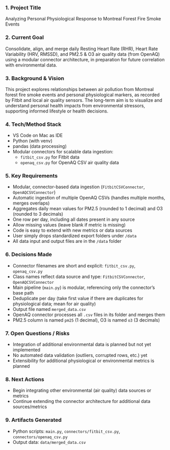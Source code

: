 ### 1. Project Title
Analyzing Personal Physiological Response to Montreal Forest Fire Smoke Events

### 2. Current Goal
Consolidate, align, and merge daily Resting Heart Rate (RHR), Heart Rate Variability (HRV, RMSSD), and PM2.5 & O3 air quality data (from OpenAQ) using a modular connector architecture, in preparation for future correlation with environmental data.

### 3. Background & Vision
This project explores relationships between air pollution from Montreal forest fire smoke events and personal physiological markers, as recorded by Fitbit and local air quality sensors. The long-term aim is to visualize and understand personal health impacts from environmental stressors, supporting informed lifestyle or health decisions.

### 4. Tech/Method Stack
- VS Code on Mac as IDE
- Python (with venv)
- pandas (data processing)
- Modular connectors for scalable data ingestion:
  - `fitbit_csv.py` for Fitbit data
  - `openaq_csv.py` for OpenAQ CSV air quality data

### 5. Key Requirements
- Modular, connector-based data ingestion (`FitbitCSVConnector`, `OpenAQCSVConnector`)
- Automatic ingestion of multiple OpenAQ CSVs (handles multiple months, merges overlaps)
- Aggregates daily mean values for PM2.5 (rounded to 1 decimal) and O3 (rounded to 3 decimals)
- One row per day, including all dates present in any source
- Allow missing values (leave blank if metric is missing)
- Code is easy to extend with new metrics or data sources
- User simply drops standardized export folders under `/data`
- All data input and output files are in the `/data` folder

### 6. Decisions Made
- Connector filenames are short and explicit: `fitbit_csv.py`, `openaq_csv.py`
- Class names reflect data source and type: `FitbitCSVConnector`, `OpenAQCSVConnector`
- Main pipeline (`main.py`) is modular, referencing only the connector’s base path
- Deduplicate per day (take first value if there are duplicates for physiological data; mean for air quality)
- Output file named `merged_data.csv`
- OpenAQ connector processes all `.csv` files in its folder and merges them
- PM2.5 column is named `pm25` (1 decimal), O3 is named `o3` (3 decimals)

### 7. Open Questions / Risks
- Integration of additional environmental data is planned but not yet implemented
- No automated data validation (outliers, corrupted rows, etc.) yet
- Extensibility for additional physiological or environmental metrics is planned

### 8. Next Actions
- Begin integrating other environmental (air quality) data sources or metrics
- Continue extending the connector architecture for additional data sources/metrics

### 9. Artifacts Generated
- Python scripts: `main.py`, `connectors/fitbit_csv.py`, `connectors/openaq_csv.py`
- Output data: `data/merged_data.csv`
